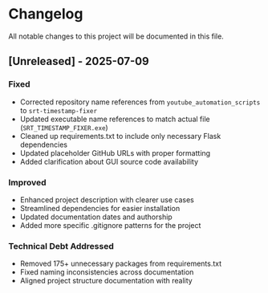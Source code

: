 # Changelog

All notable changes to this project will be documented in this file.

## [Unreleased] - 2025-07-09

### Fixed
- Corrected repository name references from `youtube_automation_scripts` to `srt-timestamp-fixer`
- Updated executable name references to match actual file (`SRT_TIMESTAMP_FIXER.exe`)
- Cleaned up requirements.txt to include only necessary Flask dependencies
- Updated placeholder GitHub URLs with proper formatting
- Added clarification about GUI source code availability

### Improved
- Enhanced project description with clearer use cases
- Streamlined dependencies for easier installation
- Updated documentation dates and authorship
- Added more specific .gitignore patterns for the project

### Technical Debt Addressed
- Removed 175+ unnecessary packages from requirements.txt
- Fixed naming inconsistencies across documentation
- Aligned project structure documentation with reality
